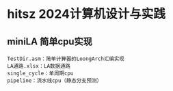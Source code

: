 # hitsz 2024计算机设计与实践

## miniLA 简单cpu实现

    TestDir.asm：简单计算器的LoongArch汇编实现
    LA通路.xlsx：LA数据通路
    single_cycle：单周期cpu
    pipeline：流水线cpu（静态分支预测）
